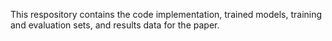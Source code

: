 This respository contains the code implementation, trained models, training and evaluation sets, and results data for the paper.
